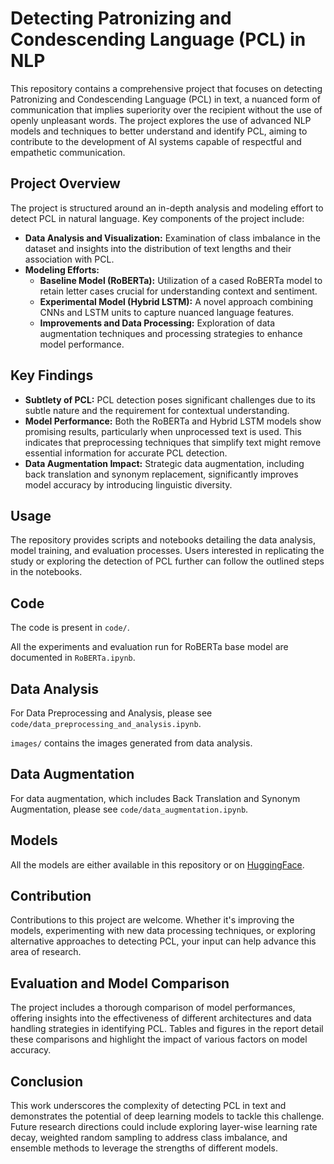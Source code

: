# Detecting Patronizing and Condescending Language (PCL) in NLP

This repository contains a comprehensive project that focuses on detecting Patronizing and Condescending Language (PCL) in text, a nuanced form of communication that implies superiority over the recipient without the use of openly unpleasant words. The project explores the use of advanced NLP models and techniques to better understand and identify PCL, aiming to contribute to the development of AI systems capable of respectful and empathetic communication.

## Project Overview

The project is structured around an in-depth analysis and modeling effort to detect PCL in natural language. Key components of the project include:

- **Data Analysis and Visualization:** Examination of class imbalance in the dataset and insights into the distribution of text lengths and their association with PCL.
- **Modeling Efforts:**
  - **Baseline Model (RoBERTa):** Utilization of a cased RoBERTa model to retain letter cases crucial for understanding context and sentiment.
  - **Experimental Model (Hybrid LSTM):** A novel approach combining CNNs and LSTM units to capture nuanced language features.
  - **Improvements and Data Processing:** Exploration of data augmentation techniques and processing strategies to enhance model performance.

## Key Findings

- **Subtlety of PCL:** PCL detection poses significant challenges due to its subtle nature and the requirement for contextual understanding.
- **Model Performance:** Both the RoBERTa and Hybrid LSTM models show promising results, particularly when unprocessed text is used. This indicates that preprocessing techniques that simplify text might remove essential information for accurate PCL detection.
- **Data Augmentation Impact:** Strategic data augmentation, including back translation and synonym replacement, significantly improves model accuracy by introducing linguistic diversity.

## Usage

The repository provides scripts and notebooks detailing the data analysis, model training, and evaluation processes. Users interested in replicating the study or exploring the detection of PCL further can follow the outlined steps in the notebooks.

## Code

The code is present in `code/`.

All the experiments and evaluation run for RoBERTa base model are documented in `RoBERTa.ipynb`.

## Data Analysis

For Data Preprocessing and Analysis, please see `code/data_preprocessing_and_analysis.ipynb`.

`images/` contains the images generated from data analysis.

## Data Augmentation

For data augmentation, which includes Back Translation and Synonym Augmentation, please see `code/data_augmentation.ipynb`.

## Models

All the models are either available in this repository or on [HuggingFace](https://huggingface.co/ImperialIndians23).


## Contribution

Contributions to this project are welcome. Whether it's improving the models, experimenting with new data processing techniques, or exploring alternative approaches to detecting PCL, your input can help advance this area of research.

## Evaluation and Model Comparison

The project includes a thorough comparison of model performances, offering insights into the effectiveness of different architectures and data handling strategies in identifying PCL. Tables and figures in the report detail these comparisons and highlight the impact of various factors on model accuracy.

## Conclusion

This work underscores the complexity of detecting PCL in text and demonstrates the potential of deep learning models to tackle this challenge. Future research directions could include exploring layer-wise learning rate decay, weighted random sampling to address class imbalance, and ensemble methods to leverage the strengths of different models.

